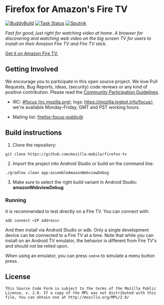 # Firefox for Amazon's Fire TV

[![BuddyBuild](https://dashboard.buddybuild.com/api/statusImage?appID=5a3050c4aa895000017cd42e&branch=master&build=latest)](https://dashboard.buddybuild.com/apps/5a3050c4aa895000017cd42e/build/latest?branch=master)
[![Task Status](https://github.taskcluster.net/v1/repository/mozilla-mobile/firefox-tv/master/badge.svg)](https://github.taskcluster.net/v1/repository/mozilla-mobile/firefox-tv/master/latest)
[![Sputnik](https://sputnik.ci/conf/badge)](https://sputnik.ci/app#/builds/mozilla-mobile/firefox-tv)

_Fast for good, just right for watching video at home. A browser for
discovering and watching web video on the big screen TV for users to install on
their Amazon Fire TV and Fire TV stick._

[Get it on Amazon Fire TV.][amazon link]

## Getting Involved
We encourage you to participate in this open source project. We love Pull
Requests, Bug Reports, ideas, (security) code reviews or any kind of positive
contribution. Please read the [Community Participation
Guidelines](https://www.mozilla.org/en-US/about/governance/policies/participation/).

* IRC: [#focus (irc.mozilla.org)](https://wiki.mozilla.org/IRC); logs:
https://mozilla.logbot.info/focus/; we're available Monday-Friday, GMT and PST
working hours.

* Mailing list:
[firefox-focus-public@](https://mail.mozilla.org/listinfo/firefox-focus-public)

## Build instructions
1. Clone the repository:

  ```shell
  git clone https://github.com/mozilla-mobile/firefox-tv
  ```

2. Import the project into Android Studio or build on the command line:

  ```shell
  ./gradlew clean app:assembleAmazonWebviewDebug
  ```

3. Make sure to select the right build variant in Android Studio: **amazonWebviewDebug**

### Running
It is recommended to test directly on a Fire TV. You can connect with:
```shell
adb connect <IP address>
```

And then install via Android Studio or adb. Only a single development device
can be connected to a Fire TV at a time. Note that while you can install on an
Android TV emulator, the behavior is different from Fire TV's and should not be
relied upon.

When using an emulator, you can press `cmd+m` to simulate a menu button press.

## License

    This Source Code Form is subject to the terms of the Mozilla Public
    License, v. 2.0. If a copy of the MPL was not distributed with this
    file, You can obtain one at http://mozilla.org/MPL/2.0/

[amazon link]: https://www.amazon.com/dp/B078B5YMPD/ref=sr_1_1
